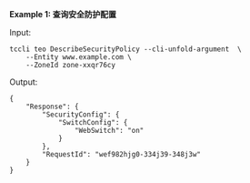 **Example 1: 查询安全防护配置**



Input: 

```
tccli teo DescribeSecurityPolicy --cli-unfold-argument  \
    --Entity www.example.com \
    --ZoneId zone-xxqr76cy
```

Output: 
```
{
    "Response": {
        "SecurityConfig": {
            "SwitchConfig": {
                "WebSwitch": "on"
            }
        },
        "RequestId": "wef982hjg0-334j39-348j3w"
    }
}
```

